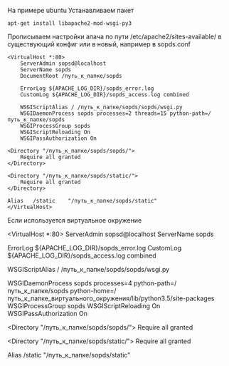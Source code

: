 На примере ubuntu
Устанавливаем пакет
    
    apt-get install libapache2-mod-wsgi-py3

Прописываем настройки апача по пути /etc/apache2/sites-available/ в существующий конфиг или в новый, например в sopds.conf

    <VirtualHost *:80>
        ServerAdmin sopsd@localhost
        ServerName sopds
        DocumentRoot /путь_к_папке/sopds
        
        ErrorLog ${APACHE_LOG_DIR}/sopds_error.log
        CustomLog ${APACHE_LOG_DIR}/sopds_access.log combined
        
        WSGIScriptAlias / /путь_к_папке/sopds/sopds/wsgi.py
        WSGIDaemonProcess sopds processes=2 threads=15 python-path=/путь_к_папке/sopds
        WSGIProcessGroup sopds
        WSGIScriptReloading On
        WSGIPassAuthorization On
        
    <Directory "/путь_к_папке/sopds/sopds/">
        Require all granted
    </Directory>
    
    <Directory "/путь_к_папке/sopds/static/">
        Require all granted
    </Directory>
    
    Alias   /static    "/путь_к_папке/sopds/static"
    </VirtualHost>

Если используется виртуальное окружение

<VirtualHost *:80>
   ServerAdmin sopsd@localhost
   ServerName sopds

   ErrorLog ${APACHE_LOG_DIR}/sopds_error.log
CustomLog ${APACHE_LOG_DIR}/sopds_access.log combined

   WSGIScriptAlias / /путь_к_папке/sopds/sopds/wsgi.py

   WSGIDaemonProcess sopds processes=4 python-path=/путь_к_папке/sopds python-home=/путь_к_папке_виртуального_окружения/lib/python3.5/site-packages
   WSGIProcessGroup sopds
   WSGIScriptReloading On
   WSGIPassAuthorization On

   <Directory "/путь_к_папке/sopds/sopds/">
      Require all granted
   </Directory>
   
   <Directory "/путь_к_папке/sopds/static/">
      Require all granted
   </Directory>

   Alias   /static    "/путь_к_папке/sopds/static"

</VirtualHost>
